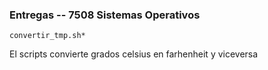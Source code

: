 ### Entregas -- 7508 Sistemas Operativos

```
convertir_tmp.sh*
```

El scripts convierte grados celsius en farhenheit y viceversa
